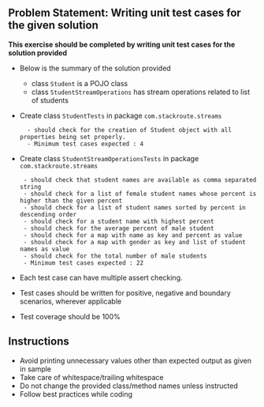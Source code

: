 ## Problem Statement: Writing unit test cases for the given solution ##

**This exercise should be completed by writing unit test cases for the solution provided**

- Below is the summary of the solution provided
    - class `Student` is a POJO class
    - class `StudentStreamOperations` has stream operations related to list of students
         
- Create class `StudentTests` in package `com.stackroute.streams` 

        - should check for the creation of Student object with all properties being set properly.
        - Minimum test cases expected : 4  

- Create class `StudentStreamOperationsTests` in package `com.stackroute.streams` 

       - should check that student names are available as comma separated string
       - should check for a list of female student names whose percent is higher than the given percent
       - should check for a list of student names sorted by percent in descending order 
       - should check for a student name with highest percent
       - should check for the average percent of male student
       - should check for a map with name as key and percent as value
       - should check for a map with gender as key and list of student names as value
       - should check for the total number of male students
       - Minimum test cases expected : 22
     
- Each test case can have multiple assert checking.

- Test cases should be written for positive, negative and boundary scenarios, wherever applicable

- Test coverage should be 100%

## Instructions
- Avoid printing unnecessary values other than expected output as given in sample
- Take care of whitespace/trailing whitespace
- Do not change the provided class/method names unless instructed
- Follow best practices while coding
